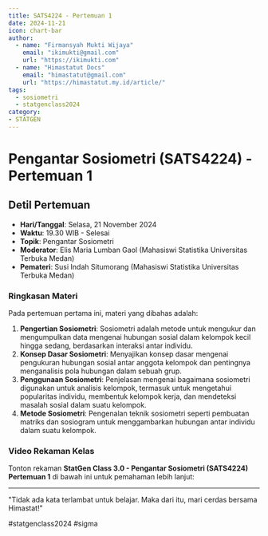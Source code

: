 ```yaml
--- 
title: SATS4224 - Pertemuan 1
date: 2024-11-21
icon: chart-bar
author:
  - name: "Firmansyah Mukti Wijaya"
    email: "ikimukti@gmail.com"
    url: "https://ikimukti.com"
  - name: "Himastatut Docs"
    email: "himastatut@gmail.com"
    url: "https://himastatut.my.id/article/"
tags:
  - sosiometri
  - statgenclass2024
category: 
- STATGEN
--- 
```


# Pengantar Sosiometri (SATS4224) - Pertemuan 1

## Detil Pertemuan

- **Hari/Tanggal**: Selasa, 21 November 2024  
- **Waktu**: 19.30 WIB - Selesai  
- **Topik**: Pengantar Sosiometri  
- **Moderator**: Elis Maria Lumban Gaol (Mahasiswi Statistika Universitas Terbuka Medan)  
- **Pemateri**: Susi Indah Situmorang (Mahasiswi Statistika Universitas Terbuka Medan)

### Ringkasan Materi
Pada pertemuan pertama ini, materi yang dibahas adalah:
1. **Pengertian Sosiometri**: Sosiometri adalah metode untuk mengukur dan mengumpulkan data mengenai hubungan sosial dalam kelompok kecil hingga sedang, berdasarkan interaksi antar individu.
2. **Konsep Dasar Sosiometri**: Menyajikan konsep dasar mengenai pengukuran hubungan sosial antar anggota kelompok dan pentingnya menganalisis pola hubungan dalam sebuah grup.
3. **Penggunaan Sosiometri**: Penjelasan mengenai bagaimana sosiometri digunakan untuk analisis kelompok, termasuk untuk mengetahui popularitas individu, membentuk kelompok kerja, dan mendeteksi masalah sosial dalam suatu kelompok.
4. **Metode Sosiometri**: Pengenalan teknik sosiometri seperti pembuatan matriks dan sosiogram untuk menggambarkan hubungan antar individu dalam suatu kelompok.

### Video Rekaman Kelas
Tonton rekaman **StatGen Class 3.0 - Pengantar Sosiometri (SATS4224) Pertemuan 1** di bawah ini untuk pemahaman lebih lanjut:

<VidStack  
  src="https://www.youtube.com/watch?v=zNN-OuD-UbY&t=445s"  
  title="StatGen Class 3.0 - Pengantar Sosiometri (SATS4224) Pertemuan 1"
/>

--- 

"Tidak ada kata terlambat untuk belajar. Maka dari itu, mari cerdas bersama Himastat!"

#statgenclass2024 #sigma


<GitContributors />
<GitChangelog />